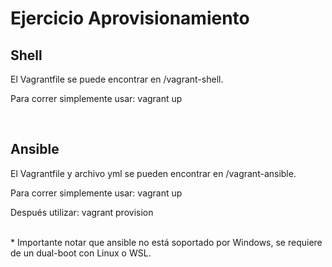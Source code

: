# Ejercicio Aprovisionamiento

## Shell
El Vagrantfile se puede encontrar en /vagrant-shell.

Para correr simplemente usar: vagrant up

<br>

## Ansible
El Vagrantfile y archivo yml se pueden encontrar en /vagrant-ansible.

Para correr simplemente usar: vagrant up

Después utilizar: vagrant provision


<br>
* Importante notar que ansible no está soportado por Windows, se requiere de un dual-boot con Linux o WSL.